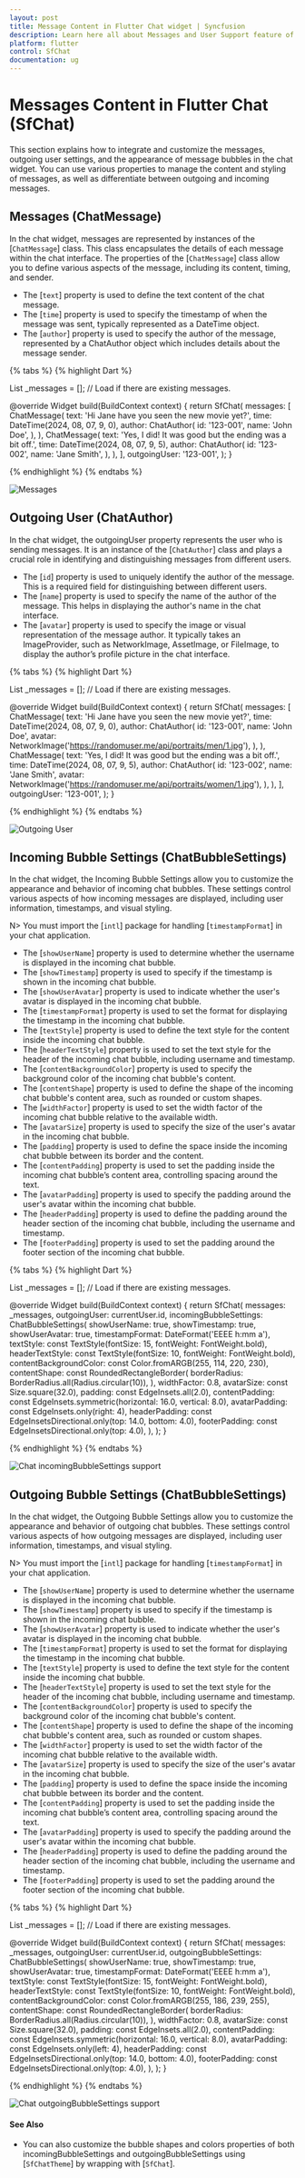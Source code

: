 ```yaml
---
layout: post
title: Message Content in Flutter Chat widget | Syncfusion
description: Learn here all about Messages and User Support feature of Syncfusion Flutter Chat (SfChat) widget and more.
platform: flutter
control: SfChat
documentation: ug
---
```


# Messages Content in Flutter Chat (SfChat)
This section explains how to integrate and customize the messages, outgoing user settings, and the appearance of 
message bubbles in the chat widget. You can use various properties to manage the content and styling of messages, 
as well as differentiate between outgoing and incoming messages.

## Messages (ChatMessage)
In the chat widget, messages are represented by instances of the [`ChatMessage`] class. This class encapsulates the 
details of each message within the chat interface. The properties of the [`ChatMessage`] class allow you to define 
various aspects of the message, including its content, timing, and sender.

* The [`text`] property is used to define the text content of the chat message.
* The [`time`] property is used to specify the timestamp of when the message was sent, typically represented as a 
DateTime object.
* The [`author`] property is used to specify the author of the message, represented by a ChatAuthor object which 
includes details about the message sender.

{% tabs %}
{% highlight Dart %}

List<ChatMessage> _messages = <ChatMessage>[]; // Load if there are existing messages.

@override
Widget build(BuildContext context) {
  return SfChat(
    messages: <ChatMessage>[
      ChatMessage(
        text: 'Hi Jane have you seen the new movie yet?',
        time: DateTime(2024, 08, 07, 9, 0),
        author: ChatAuthor(
          id: '123-001',
          name: 'John Doe',
        ),
      ),
      ChatMessage(
        text: 'Yes, I did! It was good but the ending was a bit off.',
        time: DateTime(2024, 08, 07, 9, 5),
        author: ChatAuthor(
          id: '123-002',
          name: 'Jane Smith',
        ),
      ),
    ],
    outgoingUser: '123-001',
  );
}

{% endhighlight %}
{% endtabs %}

![Messages](images/message-content/default-message.png)

## Outgoing User (ChatAuthor)
In the chat widget, the outgoingUser property represents the user who is sending messages. It is an instance of the 
[`ChatAuthor`] class and plays a crucial role in identifying and distinguishing messages from different users.

* The [`id`] property is used to uniquely identify the author of the message. This is a required field for 
distinguishing between different users.
* The [`name`] property is used to specify the name of the author of the message. This helps in displaying the author's 
name in the chat interface.
* The [`avatar`] property is used to specify the image or visual representation of the message author. It typically 
takes an ImageProvider, such as NetworkImage, AssetImage, or FileImage, to display the author’s profile picture in the 
chat interface.

{% tabs %}
{% highlight Dart %}

List<ChatMessage> _messages = <ChatMessage>[]; // Load if there are existing messages.

@override
Widget build(BuildContext context) {
  return SfChat(
    messages: <ChatMessage>[
      ChatMessage(
        text: 'Hi Jane have you seen the new movie yet?',
        time: DateTime(2024, 08, 07, 9, 0),
        author: ChatAuthor(
          id: '123-001',
          name: 'John Doe',
          avatar: NetworkImage('https://randomuser.me/api/portraits/men/1.jpg'),
        ),
      ),
      ChatMessage(
        text: 'Yes, I did! It was good but the ending was a bit off.',
        time: DateTime(2024, 08, 07, 9, 5),
        author: ChatAuthor(
          id: '123-002',
          name: 'Jane Smith',
          avatar: NetworkImage('https://randomuser.me/api/portraits/women/1.jpg'),
        ),
      ),
    ],
    outgoingUser: '123-001',
  );
}

{% endhighlight %}
{% endtabs %}

![Outgoing User](images/message-content/default-outgoinguser.png)

## Incoming Bubble Settings (ChatBubbleSettings)
In the chat widget, the Incoming Bubble Settings allow you to customize the appearance and behavior of incoming chat 
bubbles. These settings control various aspects of how incoming messages are displayed, including user information, 
timestamps, and visual styling. 

N> You must import the [`intl`] package for handling [`timestampFormat`] in your chat application.

* The [`showUserName`] property is used to determine whether the username is displayed in the incoming chat bubble.
* The [`showTimestamp`] property is used to specify if the timestamp is shown in the incoming chat bubble.
* The [`showUserAvatar`] property is used to indicate whether the user's avatar is displayed in the incoming chat bubble.
* The [`timestampFormat`] property is used to set the format for displaying the timestamp in the incoming chat bubble.
* The [`textStyle`] property is used to define the text style for the content inside the incoming chat bubble.
* The [`headerTextStyle`] property is used to set the text style for the header of the incoming chat bubble, including 
username and timestamp.
* The [`contentBackgroundColor`] property is used to specify the background color of the incoming chat bubble's content.
* The [`contentShape`] property is used to define the shape of the incoming chat bubble's content area, such as rounded 
or custom shapes.
* The [`widthFactor`] property is used to set the width factor of the incoming chat bubble relative to the available 
width.
* The [`avatarSize`] property is used to specify the size of the user's avatar in the incoming chat bubble.
* The [`padding`] property is used to define the space inside the incoming chat bubble between its border and the 
content.
* The [`contentPadding`] property is used to set the padding inside the incoming chat bubble’s content area, controlling 
spacing around the text.
* The [`avatarPadding`] property is used to specify the padding around the user's avatar within the incoming chat bubble.
* The [`headerPadding`] property is used to define the padding around the header section of the incoming chat bubble, 
including the username and timestamp.
* The [`footerPadding`] property is used to set the padding around the footer section of the incoming chat bubble.

{% tabs %}
{% highlight Dart %}

List<ChatMessage> _messages = <ChatMessage>[]; // Load if there are existing messages.

@override
Widget build(BuildContext context) {
  return SfChat(
    messages: _messages,
    outgoingUser: currentUser.id,
    incomingBubbleSettings: ChatBubbleSettings(
      showUserName: true,
      showTimestamp: true,
      showUserAvatar: true,
      timestampFormat: DateFormat('EEEE h:mm a'),
      textStyle:
          const TextStyle(fontSize: 15, fontWeight: FontWeight.bold),
      headerTextStyle:
          const TextStyle(fontSize: 10, fontWeight: FontWeight.bold),
      contentBackgroundColor:
          const Color.fromARGB(255, 114, 220, 230),
      contentShape: const RoundedRectangleBorder(
        borderRadius: BorderRadius.all(Radius.circular(10)),
      ),
      widthFactor: 0.8,
      avatarSize: const Size.square(32.0),
      padding: const EdgeInsets.all(2.0),
      contentPadding:
          const EdgeInsets.symmetric(horizontal: 16.0, vertical: 8.0),
      avatarPadding: const EdgeInsets.only(right: 4),
      headerPadding:
          const EdgeInsetsDirectional.only(top: 14.0, bottom: 4.0),
      footerPadding: const EdgeInsetsDirectional.only(top: 4.0),
    ),
  );
}

{% endhighlight %}
{% endtabs %}

![Chat incomingBubbleSettings support](images/message-content/incomingbubble-chat.png)

## Outgoing Bubble Settings (ChatBubbleSettings)
In the chat widget, the Outgoing Bubble Settings allow you to customize the appearance and behavior of outgoing chat 
bubbles. These settings control various aspects of how outgoing messages are displayed, including user information, 
timestamps, and visual styling.

N> You must import the [`intl`] package for handling [`timestampFormat`] in your chat application.

* The [`showUserName`] property is used to determine whether the username is displayed in the incoming chat bubble.
* The [`showTimestamp`] property is used to specify if the timestamp is shown in the incoming chat bubble.
* The [`showUserAvatar`] property is used to indicate whether the user's avatar is displayed in the incoming chat bubble.
* The [`timestampFormat`] property is used to set the format for displaying the timestamp in the incoming chat bubble.
* The [`textStyle`] property is used to define the text style for the content inside the incoming chat bubble.
* The [`headerTextStyle`] property is used to set the text style for the header of the incoming chat bubble, including 
username and timestamp.
* The [`contentBackgroundColor`] property is used to specify the background color of the incoming chat bubble's content.
* The [`contentShape`] property is used to define the shape of the incoming chat bubble's content area, such as rounded 
or custom shapes.
* The [`widthFactor`] property is used to set the width factor of the incoming chat bubble relative to the available 
width.
* The [`avatarSize`] property is used to specify the size of the user's avatar in the incoming chat bubble.
* The [`padding`] property is used to define the space inside the incoming chat bubble between its border and the 
content.
* The [`contentPadding`] property is used to set the padding inside the incoming chat bubble’s content area, controlling 
spacing around the text.
* The [`avatarPadding`] property is used to specify the padding around the user's avatar within the incoming chat bubble.
* The [`headerPadding`] property is used to define the padding around the header section of the incoming chat bubble, 
including the username and timestamp.
* The [`footerPadding`] property is used to set the padding around the footer section of the incoming chat bubble.

{% tabs %}
{% highlight Dart %}

List<ChatMessage> _messages = <ChatMessage>[]; // Load if there are existing messages.

@override
Widget build(BuildContext context) {
  return SfChat(
    messages: _messages,
    outgoingUser: currentUser.id,
    outgoingBubbleSettings: ChatBubbleSettings(
      showUserName: true,
      showTimestamp: true,
      showUserAvatar: true,
      timestampFormat: DateFormat('EEEE h:mm a'),
      textStyle:
          const TextStyle(fontSize: 15, fontWeight: FontWeight.bold),
      headerTextStyle:
          const TextStyle(fontSize: 10, fontWeight: FontWeight.bold),
      contentBackgroundColor: const Color.fromARGB(255, 186, 239, 255),
      contentShape: const RoundedRectangleBorder(
        borderRadius: BorderRadius.all(Radius.circular(10)),
      ),
      widthFactor: 0.8,
      avatarSize: const Size.square(32.0),
      padding: const EdgeInsets.all(2.0),
      contentPadding:
          const EdgeInsets.symmetric(horizontal: 16.0, vertical: 8.0),
      avatarPadding: const EdgeInsets.only(left: 4),
      headerPadding:
          const EdgeInsetsDirectional.only(top: 14.0, bottom: 4.0),
      footerPadding: const EdgeInsetsDirectional.only(top: 4.0),
    ),
  );
}

{% endhighlight %}
{% endtabs %}

![Chat outgoingBubbleSettings support](images/message-content/outgoingbubble-chat.png)

#### See Also

* You can also customize the bubble shapes and colors properties of both incomingBubbleSettings and outgoingBubbleSettings 
using [`SfChatTheme`] by wrapping with [`SfChat`].